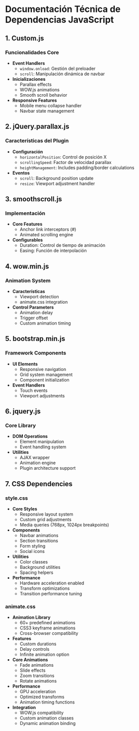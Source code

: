 # Documentación Técnica de Dependencias JavaScript

## 1. Custom.js
### Funcionalidades Core
- **Event Handlers**
  - `window.onload`: Gestión del preloader
  - `scroll`: Manipulación dinámica de navbar
- **Inicializaciones**
  - Parallax effects
  - WOW.js animations
  - Smooth scroll behavior
- **Responsive Features**
  - Mobile menu collapse handler
  - Navbar state management

## 2. jQuery.parallax.js
### Características del Plugin
- **Configuración**
  - `horizontalPosition`: Control de posición X
  - `scrollingSpeed`: Factor de velocidad parallax
  - `heightManagement`: Includes padding/border calculations
- **Eventos**
  - `scroll`: Background position update
  - `resize`: Viewport adjustment handler

## 3. smoothscroll.js
### Implementación
- **Core Features**
  - Anchor link interceptors (#)
  - Animated scrolling engine
- **Configurables**
  - Duration: Control de tiempo de animación
  - Easing: Función de interpolación 

## 4. wow.min.js
### Animation System
- **Características**
  - Viewport detection
  - animate.css integration
- **Control Parameters**
  - Animation delay
  - Trigger offset
  - Custom animation timing

## 5. bootstrap.min.js
### Framework Components
- **UI Elements**
  - Responsive navigation
  - Grid system management
  - Component initialization
- **Event Handlers**
  - Touch events
  - Viewport adjustments

## 6. jquery.js
### Core Library
- **DOM Operations**
  - Element manipulation
  - Event handling system
- **Utilities**
  - AJAX wrapper
  - Animation engine
  - Plugin architecture support

## 7. CSS Dependencies
### style.css
- **Core Styles**
  - Responsive layout system
  - Custom grid adjustments
  - Media queries (768px, 1024px breakpoints)
- **Components**
  - Navbar animations
  - Section transitions
  - Form styling
  - Social icons
- **Utilities**
  - Color classes
  - Background utilities
  - Spacing helpers
- **Performance**
  - Hardware acceleration enabled
  - Transform optimizations
  - Transition performance tuning

### animate.css
- **Animation Library**
  - 60+ predefined animations
  - CSS3 keyframe animations
  - Cross-browser compatibility
- **Features**
  - Custom durations
  - Delay controls
  - Infinite animation option
- **Core Animations**
  - Fade animations
  - Slide effects
  - Zoom transitions
  - Rotate animations
- **Performance**
  - GPU acceleration
  - Optimized transforms
  - Animation timing functions
- **Integration**
  - WOW.js compatibility
  - Custom animation classes
  - Dynamic animation binding
